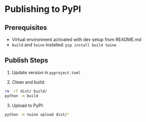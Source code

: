 # Publishing to PyPI

## Prerequisites
- Virtual environment activated with dev setup from README.md
- `build` and `twine` installed: `pip install build twine`

## Publish Steps

1. Update version in `pyproject.toml`

2. Clean and build:
```bash
rm -rf dist/ build/
python -m build
```

3. Upload to PyPI:
```bash
python -m twine upload dist/*
```
